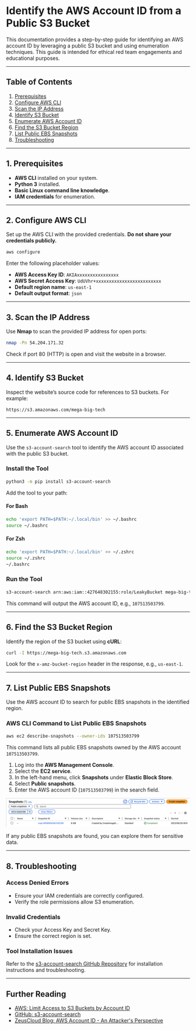 # Identify the AWS Account ID from a Public S3 Bucket

This documentation provides a step-by-step guide for identifying an AWS account ID by leveraging a public S3 bucket and using enumeration techniques. This guide is intended for ethical red team engagements and educational purposes.

---

## Table of Contents

1. [Prerequisites](#prerequisites)
2. [Configure AWS CLI](#configure-aws-cli)
3. [Scan the IP Address](#scan-the-ip-address)
4. [Identify S3 Bucket](#identify-s3-bucket)
5. [Enumerate AWS Account ID](#enumerate-aws-account-id)
6. [Find the S3 Bucket Region](#find-the-s3-bucket-region)
7. [List Public EBS Snapshots](#list-public-ebs-snapshots)
8. [Troubleshooting](#troubleshooting)

---

## 1. Prerequisites

- **AWS CLI** installed on your system.
- **Python 3** installed.
- **Basic Linux command line knowledge**.
- **IAM credentials** for enumeration.

---

## 2. Configure AWS CLI

Set up the AWS CLI with the provided credentials. **Do not share your credentials publicly.**

```bash
aws configure
```

Enter the following placeholder values:

- **AWS Access Key ID**: `AKIAxxxxxxxxxxxxxxxx`
- **AWS Secret Access Key**: `UdUVhr+xxxxxxxxxxxxxxxxxxxxxxxxx`
- **Default region name**: `us-east-1`
- **Default output format**: `json`

---

## 3. Scan the IP Address

Use **Nmap** to scan the provided IP address for open ports:

```bash
nmap -Pn 54.204.171.32
```

Check if port 80 (HTTP) is open and visit the website in a browser.

---

## 4. Identify S3 Bucket

Inspect the website’s source code for references to S3 buckets. For example:

```
https://s3.amazonaws.com/mega-big-tech
```

---

## 5. Enumerate AWS Account ID

Use the `s3-account-search` tool to identify the AWS account ID associated with the public S3 bucket.

### Install the Tool

```bash
python3 -m pip install s3-account-search
```

Add the tool to your path:

#### For Bash

```bash
echo 'export PATH=$PATH:~/.local/bin' >> ~/.bashrc
source ~/.bashrc
```

#### For Zsh

```zsh
echo 'export PATH=$PATH:~/.local/bin' >> ~/.zshrc
source ~/.zshrc
~/.bashrc
```

### Run the Tool

```bash
s3-account-search arn:aws:iam::427648302155:role/LeakyBucket mega-big-tech
```

This command will output the AWS account ID, e.g., `107513503799`.

---

## 6. Find the S3 Bucket Region

Identify the region of the S3 bucket using **cURL**:

```bash
curl -I https://mega-big-tech.s3.amazonaws.com
```

Look for the `x-amz-bucket-region` header in the response, e.g., `us-east-1`.

---

## 7. List Public EBS Snapshots

Use the AWS account ID to search for public EBS snapshots in the identified region.

### AWS CLI Command to List Public EBS Snapshots

```bash
aws ec2 describe-snapshots --owner-ids 107513503799
```

This command lists all public EBS snapshots owned by the AWS account `107513503799`.

1. Log into the **AWS Management Console**.
2. Select the **EC2 service**.
3. In the left-hand menu, click **Snapshots** under **Elastic Block Store**.
4. Select **Public snapshots**.
5. Enter the AWS account ID (`107513503799`) in the search field.

![Snapshot](/images/Snapshot.png)

If any public EBS snapshots are found, you can explore them for sensitive data.

---

## 8. Troubleshooting

### Access Denied Errors

- Ensure your IAM credentials are correctly configured.
- Verify the role permissions allow S3 enumeration.

### Invalid Credentials

- Check your Access Key and Secret Key.
- Ensure the correct region is set.

### Tool Installation Issues

Refer to the [s3-account-search GitHub Repository](https://github.com/WeAreCloudar/s3-account-search) for installation instructions and troubleshooting.

---

## Further Reading

- [AWS: Limit Access to S3 Buckets by Account ID](https://aws.amazon.com/blogs/storage/limit-access-to-amazon-s3-buckets-owned-by-specific-aws-accounts/)
- [GitHub: s3-account-search](https://github.com/WeAreCloudar/s3-account-search)
- [ZeusCloud Blog: AWS Account ID - An Attacker's Perspective](https://www.zeuscloud.io/post/aws-account-id-an-attackers-perspective)

